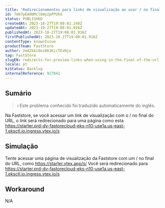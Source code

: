 ```yaml
---
title: 'Redirecionamentos para links de visualização ao usar / no final do URL'
id: 7mO7pEA0DMclbWy2pPPUkd
status: PUBLISHED
createdAt: 2023-10-27T19:00:01.248Z
updatedAt: 2023-10-27T19:00:01.916Z
publishedAt: 2023-10-27T19:00:01.916Z
firstPublishedAt: 2023-10-27T19:00:01.916Z
contentType: knownIssue
productTeam: FastStore
author: 2mXZkbi0oi061KicTExNjo
tag: FastStore
slugEN: redirects-for-preview-links-when-using-in-the-final-of-the-url
locale: pt
kiStatus: Backlog
internalReference: 927041
---
```


## Sumário

>ℹ️ Este problema conhecido foi traduzido automaticamente do inglês.


Na Faststore, se você acessar um link de visualização com o / no final do URL, o link será redirecionado para uma página como esta https://starter.prd-dv-fastorecloud-eks-n10-use1a.us-east-1.eksctl.io.ingress.vtex.io/s

## Simulação


Tente acessar uma página de visualização da Faststore com um / no final do URL, como https://starter.vtex.app/s/
Você será redirecionado para https://starter.prd-dv-fastorecloud-eks-n10-use1a.us-east-1.eksctl.io.ingress.vtex.io/s



## Workaround


N/A





